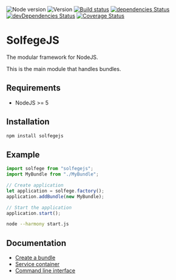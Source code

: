![Node version](https://img.shields.io/node/v/solfegejs.svg)
![Version](https://img.shields.io/npm/v/solfegejs.svg)
[![Build status](https://travis-ci.org/neolao/solfege.svg)](https://travis-ci.org/neolao/solfege)
[![dependencies Status](https://david-dm.org/neolao/solfege/status.svg)](https://david-dm.org/neolao/solfege)
[![devDependencies Status](https://david-dm.org/neolao/solfege/dev-status.svg)](https://david-dm.org/neolao/solfege?type=dev)
[![Coverage Status](https://coveralls.io/repos/github/neolao/solfege/badge.svg)](https://coveralls.io/github/neolao/solfege)

SolfegeJS
=========

The modular framework for NodeJS.

This is the main module that handles bundles.

Requirements
------------

- NodeJS >= 5


Installation
------------

```bash
npm install solfegejs
```

Example
-------

```javascript
import solfege from "solfegejs";
import MyBundle from "./MyBundle";

// Create application
let application = solfege.factory();
application.addBundle(new MyBundle);

// Start the application
application.start();
```

```bash
node --harmony start.js
```

Documentation
-------------

- [Create a bundle](documentation/create-bundle.md)
- [Service container](documentation/service-container.md)
- [Command line interface](documentation/command-line-interface.md)
